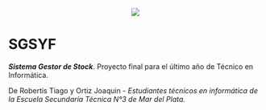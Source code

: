 <p align="center">
  <img src="https://img.shields.io/badge/ESTADO-FINALIZADO-GREEN">
</p>

<h1>SGSYF</h1>
<p><em><b>Sistema Gestor de Stock</b></em>. Proyecto final para el último año de Técnico en Informática.</p>
<p>De Robertis Tiago y Ortiz Joaquin - <em>Estudiantes técnicos en informática de la Escuela Secundaria Técnica N°3 de Mar del Plata.</em></p>
